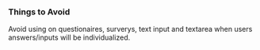 ### Things to Avoid
Avoid using on questionaires, surverys, text input and textarea when users answers/inputs will be individualized.

